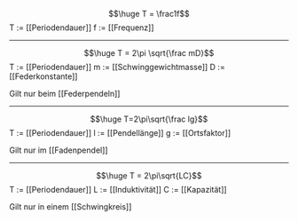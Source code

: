 $$\huge T = \frac1f$$
T := [[Periodendauer]]
f := [[Frequenz]]

---
$$\huge T = 2\pi \sqrt{\frac mD}$$
T := [[Periodendauer]]
m := [[Schwinggewichtmasse]]
D := [[Federkonstante]]

Gilt nur beim [[Federpendeln]]

---
$$\huge T=2\pi\sqrt{\frac lg}$$
T := [[Periodendauer]]
l := [[Pendellänge]]
g := [[Ortsfaktor]]

Gilt nur im [[Fadenpendel]]

---
$$\huge T = 2\pi\sqrt{LC}$$
T := [[Periodendauer]]
L := [[Induktivität]]
C := [[Kapazität]]

Gilt nur in einem [[Schwingkreis]]